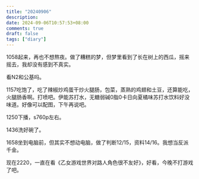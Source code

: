 ```yaml
---
title: "20240906"
description: 
date: 2024-09-06T10:57:53+08:00
comments: true
draft: false
tags: ["diary"]
---
```

1058起来，再也不想熬夜。做了糟糕的梦，但梦里看到了长在树上的西瓜，摇来摇去，我却没有感到不真实。

看N2和公基吗。

1157吃饱了，吃了辣椒炒鸡蛋干炒火腿肠，包菜，蒸熟的鸡翅和土豆，还算能吃，火腿肠香啊。打喷吧。伊能苏打水，无糖弱碱0脂0卡日向夏橘味苏打水饮料好没味道。好像可以配图，下午再说吧。

1250下播，s760p左右。

1436洗好碗了。

1658坐到电脑前，但其实不想动电脑，做了判断12/15，资料14/16。我想当反派千金。

现在2220，一直在看《乙女游戏世界对路人角色很不友好》，好看，今晚不打游戏了吧。
